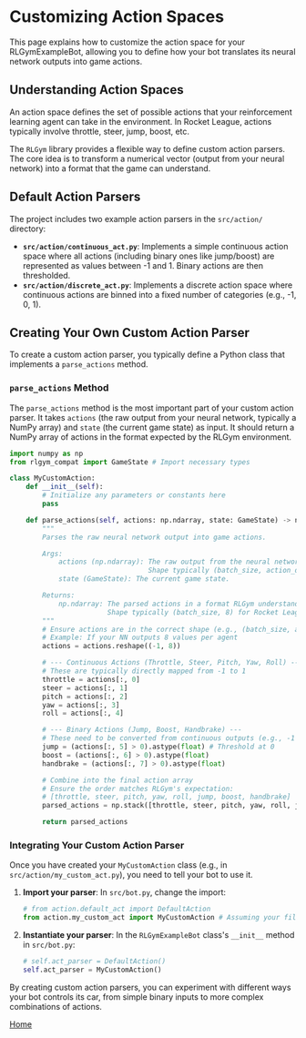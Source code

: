 # Customizing Action Spaces

This page explains how to customize the action space for your RLGymExampleBot, allowing you to define how your bot translates its neural network outputs into game actions.

## Understanding Action Spaces

An action space defines the set of possible actions that your reinforcement learning agent can take in the environment. In Rocket League, actions typically involve throttle, steer, jump, boost, etc.

The `RLGym` library provides a flexible way to define custom action parsers. The core idea is to transform a numerical vector (output from your neural network) into a format that the game can understand.

## Default Action Parsers

The project includes two example action parsers in the `src/action/` directory:

*   **`src/action/continuous_act.py`**: Implements a simple continuous action space where all actions (including binary ones like jump/boost) are represented as values between -1 and 1. Binary actions are then thresholded.
*   **`src/action/discrete_act.py`**: Implements a discrete action space where continuous actions are binned into a fixed number of categories (e.g., -1, 0, 1).

## Creating Your Own Custom Action Parser

To create a custom action parser, you typically define a Python class that implements a `parse_actions` method.

### `parse_actions` Method

The `parse_actions` method is the most important part of your custom action parser. It takes `actions` (the raw output from your neural network, typically a NumPy array) and `state` (the current game state) as input. It should return a NumPy array of actions in the format expected by the RLGym environment.

```python
import numpy as np
from rlgym_compat import GameState # Import necessary types

class MyCustomAction:
    def __init__(self):
        # Initialize any parameters or constants here
        pass

    def parse_actions(self, actions: np.ndarray, state: GameState) -> np.ndarray:
        """
        Parses the raw neural network output into game actions.

        Args:
            actions (np.ndarray): The raw output from the neural network.
                                  Shape typically (batch_size, action_dim).
            state (GameState): The current game state.

        Returns:
            np.ndarray: The parsed actions in a format RLGym understands.
                        Shape typically (batch_size, 8) for Rocket League.
        """
        # Ensure actions are in the correct shape (e.g., (batch_size, action_dim))
        # Example: If your NN outputs 8 values per agent
        actions = actions.reshape((-1, 8))

        # --- Continuous Actions (Throttle, Steer, Pitch, Yaw, Roll) ---
        # These are typically directly mapped from -1 to 1
        throttle = actions[:, 0]
        steer = actions[:, 1]
        pitch = actions[:, 2]
        yaw = actions[:, 3]
        roll = actions[:, 4]

        # --- Binary Actions (Jump, Boost, Handbrake) ---
        # These need to be converted from continuous outputs (e.g., -1 to 1) to binary (0 or 1)
        jump = (actions[:, 5] > 0).astype(float) # Threshold at 0
        boost = (actions[:, 6] > 0).astype(float)
        handbrake = (actions[:, 7] > 0).astype(float)

        # Combine into the final action array
        # Ensure the order matches RLGym's expectation:
        # [throttle, steer, pitch, yaw, roll, jump, boost, handbrake]
        parsed_actions = np.stack([throttle, steer, pitch, yaw, roll, jump, boost, handbrake], axis=-1)

        return parsed_actions
```

### Integrating Your Custom Action Parser

Once you have created your `MyCustomAction` class (e.g., in `src/action/my_custom_act.py`), you need to tell your bot to use it.

1.  **Import your parser**: In `src/bot.py`, change the import:
    ```python
    # from action.default_act import DefaultAction
    from action.my_custom_act import MyCustomAction # Assuming your file is my_custom_act.py
    ```
2.  **Instantiate your parser**: In the `RLGymExampleBot` class's `__init__` method in `src/bot.py`:
    ```python
    # self.act_parser = DefaultAction()
    self.act_parser = MyCustomAction()
    ```

By creating custom action parsers, you can experiment with different ways your bot controls its car, from simple binary inputs to more complex combinations of actions.

[Home](Home.md)